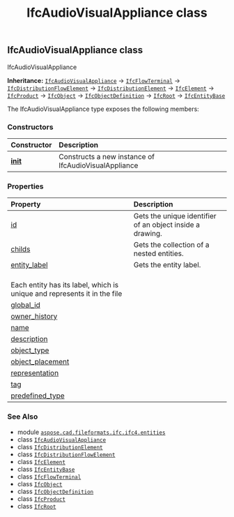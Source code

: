 ﻿---
title: IfcAudioVisualAppliance class
second_title: Aspose.CAD for Python via .NET API References
description: 
type: docs
weight: 290
url: /python-net/aspose.cad.fileformats.ifc.ifc4.entities/ifcaudiovisualappliance/
is_root: false
---

## IfcAudioVisualAppliance class

IfcAudioVisualAppliance



**Inheritance:** [`IfcAudioVisualAppliance`](/cad/python-net/aspose.cad.fileformats.ifc.ifc4.entities/ifcaudiovisualappliance) → 
[`IfcFlowTerminal`](/cad/python-net/aspose.cad.fileformats.ifc.ifc4.entities/ifcflowterminal) → 
[`IfcDistributionFlowElement`](/cad/python-net/aspose.cad.fileformats.ifc.ifc4.entities/ifcdistributionflowelement) → 
[`IfcDistributionElement`](/cad/python-net/aspose.cad.fileformats.ifc.ifc4.entities/ifcdistributionelement) → 
[`IfcElement`](/cad/python-net/aspose.cad.fileformats.ifc.ifc4.entities/ifcelement) → 
[`IfcProduct`](/cad/python-net/aspose.cad.fileformats.ifc.ifc4.entities/ifcproduct) → 
[`IfcObject`](/cad/python-net/aspose.cad.fileformats.ifc.ifc4.entities/ifcobject) → 
[`IfcObjectDefinition`](/cad/python-net/aspose.cad.fileformats.ifc.ifc4.entities/ifcobjectdefinition) → 
[`IfcRoot`](/cad/python-net/aspose.cad.fileformats.ifc.ifc4.entities/ifcroot) → 
[`IfcEntityBase`](/cad/python-net/aspose.cad.fileformats.ifc/ifcentitybase)



The IfcAudioVisualAppliance type exposes the following members:

### Constructors
| Constructor | Description |
| :- | :- |
| [__init__](/cad/python-net/aspose.cad.fileformats.ifc.ifc4.entities/ifcaudiovisualappliance/__init__/#) | Constructs a new instance of IfcAudioVisualAppliance |


### Properties
| Property | Description |
| :- | :- |
| [id](/cad/python-net/aspose.cad.fileformats.ifc.ifc4.entities/ifcaudiovisualappliance/id) | Gets the unique identifier of an object inside a drawing. |
| [childs](/cad/python-net/aspose.cad.fileformats.ifc.ifc4.entities/ifcaudiovisualappliance/childs) | Gets the collection of a nested entities. |
| [entity_label](/cad/python-net/aspose.cad.fileformats.ifc.ifc4.entities/ifcaudiovisualappliance/entity_label) | Gets the entity label.<br/>Each entity has its label, which is unique and represents it in the file |
| [global_id](/cad/python-net/aspose.cad.fileformats.ifc.ifc4.entities/ifcaudiovisualappliance/global_id) |  |
| [owner_history](/cad/python-net/aspose.cad.fileformats.ifc.ifc4.entities/ifcaudiovisualappliance/owner_history) |  |
| [name](/cad/python-net/aspose.cad.fileformats.ifc.ifc4.entities/ifcaudiovisualappliance/name) |  |
| [description](/cad/python-net/aspose.cad.fileformats.ifc.ifc4.entities/ifcaudiovisualappliance/description) |  |
| [object_type](/cad/python-net/aspose.cad.fileformats.ifc.ifc4.entities/ifcaudiovisualappliance/object_type) |  |
| [object_placement](/cad/python-net/aspose.cad.fileformats.ifc.ifc4.entities/ifcaudiovisualappliance/object_placement) |  |
| [representation](/cad/python-net/aspose.cad.fileformats.ifc.ifc4.entities/ifcaudiovisualappliance/representation) |  |
| [tag](/cad/python-net/aspose.cad.fileformats.ifc.ifc4.entities/ifcaudiovisualappliance/tag) |  |
| [predefined_type](/cad/python-net/aspose.cad.fileformats.ifc.ifc4.entities/ifcaudiovisualappliance/predefined_type) |  |



### See Also
* module [`aspose.cad.fileformats.ifc.ifc4.entities`](..)
* class [`IfcAudioVisualAppliance`](/cad/python-net/aspose.cad.fileformats.ifc.ifc4.entities/ifcaudiovisualappliance)
* class [`IfcDistributionElement`](/cad/python-net/aspose.cad.fileformats.ifc.ifc4.entities/ifcdistributionelement)
* class [`IfcDistributionFlowElement`](/cad/python-net/aspose.cad.fileformats.ifc.ifc4.entities/ifcdistributionflowelement)
* class [`IfcElement`](/cad/python-net/aspose.cad.fileformats.ifc.ifc4.entities/ifcelement)
* class [`IfcEntityBase`](/cad/python-net/aspose.cad.fileformats.ifc/ifcentitybase)
* class [`IfcFlowTerminal`](/cad/python-net/aspose.cad.fileformats.ifc.ifc4.entities/ifcflowterminal)
* class [`IfcObject`](/cad/python-net/aspose.cad.fileformats.ifc.ifc4.entities/ifcobject)
* class [`IfcObjectDefinition`](/cad/python-net/aspose.cad.fileformats.ifc.ifc4.entities/ifcobjectdefinition)
* class [`IfcProduct`](/cad/python-net/aspose.cad.fileformats.ifc.ifc4.entities/ifcproduct)
* class [`IfcRoot`](/cad/python-net/aspose.cad.fileformats.ifc.ifc4.entities/ifcroot)
